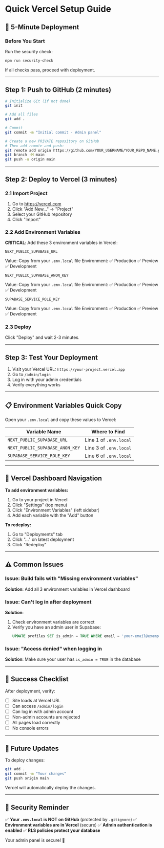 # Quick Vercel Setup Guide

## 🚀 5-Minute Deployment

### Before You Start

Run the security check:
```bash
npm run security-check
```

If all checks pass, proceed with deployment.

---

## Step 1: Push to GitHub (2 minutes)

```bash
# Initialize Git (if not done)
git init

# Add all files
git add .

# Commit
git commit -m "Initial commit - Admin panel"

# Create a new PRIVATE repository on GitHub
# Then add remote and push:
git remote add origin https://github.com/YOUR_USERNAME/YOUR_REPO_NAME.git
git branch -M main
git push -u origin main
```

---

## Step 2: Deploy to Vercel (3 minutes)

### 2.1 Import Project
1. Go to https://vercel.com
2. Click "Add New..." → "Project"
3. Select your GitHub repository
4. Click "Import"

### 2.2 Add Environment Variables

**CRITICAL**: Add these 3 environment variables in Vercel:

```env
NEXT_PUBLIC_SUPABASE_URL
```
Value: Copy from your `.env.local` file
Environment: ✅ Production ✅ Preview ✅ Development

```env
NEXT_PUBLIC_SUPABASE_ANON_KEY
```
Value: Copy from your `.env.local` file
Environment: ✅ Production ✅ Preview ✅ Development

```env
SUPABASE_SERVICE_ROLE_KEY
```
Value: Copy from your `.env.local` file
Environment: ✅ Production ✅ Preview ✅ Development

### 2.3 Deploy
Click "Deploy" and wait 2-3 minutes.

---

## Step 3: Test Your Deployment

1. Visit your Vercel URL: `https://your-project.vercel.app`
2. Go to `/admin/login`
3. Log in with your admin credentials
4. Verify everything works

---

## 📋 Environment Variables Quick Copy

Open your `.env.local` and copy these values to Vercel:

| Variable Name | Where to Find |
|--------------|---------------|
| `NEXT_PUBLIC_SUPABASE_URL` | Line 1 of `.env.local` |
| `NEXT_PUBLIC_SUPABASE_ANON_KEY` | Line 3 of `.env.local` |
| `SUPABASE_SERVICE_ROLE_KEY` | Line 6 of `.env.local` |

---

## 🔧 Vercel Dashboard Navigation

**To add environment variables:**
1. Go to your project in Vercel
2. Click "Settings" (top menu)
3. Click "Environment Variables" (left sidebar)
4. Add each variable with the "Add" button

**To redeploy:**
1. Go to "Deployments" tab
2. Click "..." on latest deployment
3. Click "Redeploy"

---

## ⚠️ Common Issues

### Issue: Build fails with "Missing environment variables"
**Solution**: Add all 3 environment variables in Vercel dashboard

### Issue: Can't log in after deployment
**Solution**: 
1. Check environment variables are correct
2. Verify you have an admin user in Supabase:
   ```sql
   UPDATE profiles SET is_admin = TRUE WHERE email = 'your-email@example.com';
   ```

### Issue: "Access denied" when logging in
**Solution**: Make sure your user has `is_admin = TRUE` in the database

---

## 🎯 Success Checklist

After deployment, verify:

- [ ] Site loads at Vercel URL
- [ ] Can access `/admin/login`
- [ ] Can log in with admin account
- [ ] Non-admin accounts are rejected
- [ ] All pages load correctly
- [ ] No console errors

---

## 🔄 Future Updates

To deploy changes:

```bash
git add .
git commit -m "Your changes"
git push origin main
```

Vercel will automatically deploy the changes.

---

## 🔐 Security Reminder

✅ **Your `.env.local` is NOT on GitHub** (protected by `.gitignore`)
✅ **Environment variables are in Vercel** (secure)
✅ **Admin authentication is enabled**
✅ **RLS policies protect your database**

Your admin panel is secure! 🎉
